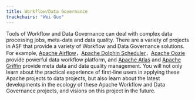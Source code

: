 ```yaml
---
title: Workflow/Data Governance
trackchairs: "Wei Guo"
---
```

Tools of Workflow and Data Governance can deal with complex data processing jobs, meta-data and data quality. There are a variety of projects in ASF that provide a variety of Workflow and Data Governance solutions. For example, [Apache Airflow](https://airflow.apache.org/)，[Apache Dolphin Scheduler](https://dolphinscheduler.apache.org/)，[Apache Oozie](https://oozie.apache.org/)  provide powerful data workflow platform, and  [Apache Atlas](https://oozie.apache.org/) and [Apache Griffin](https://griffin.apache.org/) provide meta data and data quality management. You will not only learn about the practical experience of first-line users in applying these Apache projects to data projects, but also learn about the latest developments in the ecology of these Apache Workflow and Data Governance projects, and visions on this project in the future.
